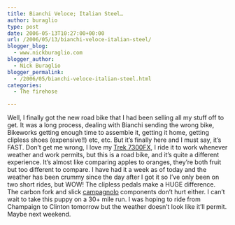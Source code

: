 ```yaml
---
title: Bianchi Veloce; Italian Steel…
author: buraglio
type: post
date: 2006-05-13T10:27:00+00:00
url: /2006/05/13/bianchi-veloce-italian-steel/
blogger_blog:
  - www.nickburaglio.com
blogger_author:
  - Nick Buraglio
blogger_permalink:
  - /2006/05/bianchi-veloce-italian-steel.html
categories:
  - The firehose

---
```

<div>
</div>

[<img src="http://www.nickburaglio.com/pics/bikes/veloce/344539.jpg" border="0" alt="" />][1]  
Well, I finally got the new road bike that I had been selling all my stuff off to get. It was a long process, dealing with Bianchi sending the wrong bike, Bikeworks getting enough time to assemble it, getting it home, getting clipless shoes (expensive!!) etc, etc. But it&#8217;s finally here and I must say, it&#8217;s FAST. Don&#8217;t get me wrong, I love my [Trek 7300FX][2], I ride it to work whenever weather and work permits, but this is a road bike, and it&#8217;s quite a different experience. It&#8217;s almost like comparing apples to oranges, they&#8217;re both fruit but too different to compare. I have had it a week as of today and the weather has been crummy since the day after I got it so I&#8217;ve only been on two short rides, but WOW! The clipless pedals make a HUGE difference. The carbon fork and slick [campagnolo][3] components don&#8217;t hurt either. I can&#8217;t wait to take this puppy on a 30+ mile run. I was hoping to ride from Champaign to Clinton tomorrow but the weather doesn&#8217;t look like it&#8217;ll permit. Maybe next weekend.

<div>
</div>

 [1]: http://www.nickburaglio.com/pics/bikes/veloce/344539.jpg
 [2]: http://buraglio.com/pics/bikes/Trek7300FX/tn/Photo_051406_002.jpg.html
 [3]: http://www.campagnolo.com/